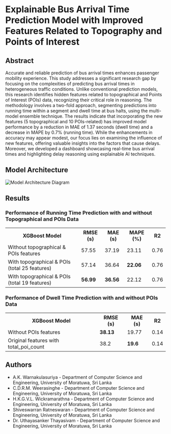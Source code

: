 # Explainable Bus Arrival Time Prediction Model with Improved Features Related to Topography and Points of Interest


## Abstract
Accurate and reliable prediction of bus arrival times enhances passenger mobility experience. This study addresses a significant research gap by focusing on the complexities of predicting bus arrival times in heterogeneous
traffic conditions. Unlike conventional prediction models, this research identifies hidden features related to topographical and Points of Interest (POIs) data, recognizing their critical role
in reasoning. The methodology involves a two-fold approach, segmenting predictions into running time within a segment and dwell time at bus halts, using the multi-model ensemble
technique. The results indicate that incorporating the new features (5 topographical and 10 POIs-related) has improved model performance by a reduction in MAE of 1.37 seconds
(dwell time) and a decrease in MAPE by 0.7% (running time). While the enhancements in accuracy may appear modest, our focus lies on examining the influence of new features, offering
valuable insights into the factors that cause delays. Moreover, we developed a dashboard showcasing real-time bus arrival times and highlighting delay reasoning using explainable AI
techniques.

## Model Architecture
<img src="https://github.com/user-attachments/assets/22c5e216-66a8-48e0-a727-ac5043fd0198" alt="Model Architecture Diagram">

## Results
<div id="results" style= ""padding:15pt"> 
  <h3>  Performance of Running Time Prediction with and without Topographical and POIs Data </h3>
  <table>
    <tr>
      <th>XGBoost Model</th>
      <th>RMSE (s)</th>
      <th>MAE (s)</th>
      <th>MAPE (%)</th>
      <th>R2</th>
    </tr>
    <tr>
      <td>Without topographical & POIs features</td>
      <td>57.55</td>
      <td>37.19</td>
      <td>23.11</td>
      <td>0.76</td>
    </tr>
    <tr>
      <td>With topographical & POIs (total 25 features)</td>
      <td>57.14</td>
      <td>36.64</td>
      <td><b>22.06</b></td>
      <td>0.76</td>
    </tr>
    <tr>
      <td>With topographical & POIs (total 19 features)</td>
      <td><b>56.99</b></td>
      <td><b>36.56</b></td>
      <td>22.12</td>
      <td>0.76</td>
    </tr>
  </table> 

  <h3>  Performance of Dwell Time Prediction with and without POIs Data </h3>
  <table>
    <tr>
      <th>XGBoost Model</th>
      <th>RMSE (s)</th>
      <th>MAE (s)</th>
      <th>R2</th>
    </tr>
    <tr>
      <td>Without POIs features</td>
      <td><b>38.13</b></td>
      <td>19.77</td>
      <td>0.14</td>
    </tr>
    <tr>
      <td>Original features with total_poi_count</td>
      <td>38.2</td>
      <td><b>19.6</b></td>
      <td>0.14</td>
    </tr>
    
  </table> 
</div>

## Authors

- A.K. Warnakulasuriya - Department of Computer Science and Engineering, University of Moratuwa, Sri Lanka
- C.D.R.M. Weerasinghe - Department of Computer Science and Engineering, University of Moratuwa, Sri Lanka
- H.K.G.V.L. Wickramarathna - Department of Computer Science and Engineering, University of Moratuwa, Sri Lanka
- Shiveswarran Ratneswaran - Department of Computer Science and Engineering, University of Moratuwa, Sri Lanka
- Dr. Uthayasanker Thayasivam - Department of Computer Science and Engineering, University of Moratuwa, Sri Lanka


